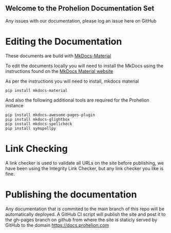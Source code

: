 ## Welcome to the Prohelion Documentation Set

Any issues with our documentation, please log an issue here on GitHub

# Editing the Documentation

These documents are build with [MkDocs-Material](https://squidfunk.github.io/mkdocs-material/)

To edit the documents locally you will need to install the MkDocs using the instructions found on the [MkDocs Material website](https://squidfunk.github.io/mkdocs-material/getting-started/)

As per the instructions you will need to install, mkdocs material

```pip install mkdocs-material```

And also the following additional tools are required for the Prohelion instance

```
pip install mkdocs-awesome-pages-plugin
pip install mkdocs-glightbox
pip install mkdocs-spellcheck
pip install symspellpy
```

# Link Checking

A link checker is used to validate all URLs on the site before publishing, we have been using the Integrity Link Checker, but any link checker you like is fine.

# Publishing the documentation

Any documentation that is commited to the main branch of this repo will be automatically deployed.  A GitHub CI script will publish the site and post it to the gh-pages branch on github from where the site is staticly served by GitHub to the domain https://docs.prohelion.com
